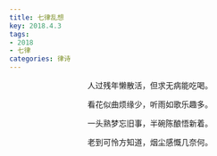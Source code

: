 ```yaml
---
title: 七律乱想
key: 2018.4.3
tags: 
- 2018
- 七律
categories: 律诗
---
```


<p align="center">人过残年懒散活，但求无病能吃喝。
</p>
<p align="center">看花似曲烦缘少，听雨如歌乐趣多。
</p>
<p align="center">一头熟梦忘旧事，半碗陈酿悟新着。
</p>
<p align="center">老到可怜方知道，烟尘感慨几奈何。
</p>
